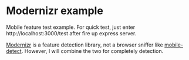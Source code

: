 # Modernizr example

Mobile feature test example. For quick test, just enter http://localhost:3000/test after fire up express server.

[Modernizr](https://modernizr.com/docs/#what-is-modernizr) is a feature detection library, not a browser sniffer like [mobile-detect](https://www.npmjs.com/package/mobile-detect). However, I will combine the two for completely detection.
